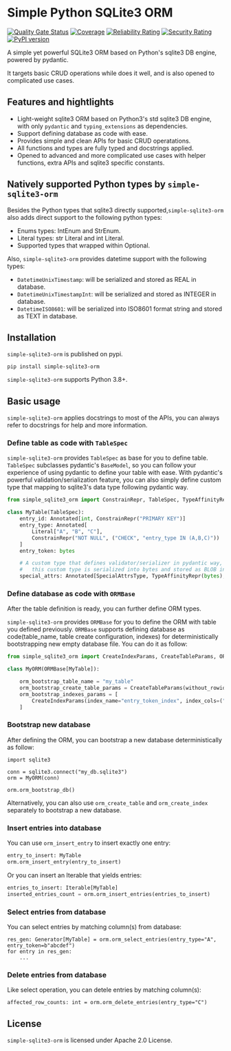# Simple Python SQLite3 ORM

[![Quality Gate Status](https://sonarcloud.io/api/project_badges/measure?project=pga2rn_simple-sqlite3-orm&metric=alert_status)](https://sonarcloud.io/summary/new_code?id=pga2rn_simple-sqlite3-orm)
[![Coverage](https://sonarcloud.io/api/project_badges/measure?project=pga2rn_simple-sqlite3-orm&metric=coverage)](https://sonarcloud.io/summary/new_code?id=pga2rn_simple-sqlite3-orm)
[![Reliability Rating](https://sonarcloud.io/api/project_badges/measure?project=pga2rn_simple-sqlite3-orm&metric=reliability_rating)](https://sonarcloud.io/summary/new_code?id=pga2rn_simple-sqlite3-orm)
[![Security Rating](https://sonarcloud.io/api/project_badges/measure?project=pga2rn_simple-sqlite3-orm&metric=security_rating)](https://sonarcloud.io/summary/new_code?id=pga2rn_simple-sqlite3-orm)
[![PyPI version](https://badge.fury.io/py/simple-sqlite3-orm.svg)](https://badge.fury.io/py/simple-sqlite3-orm)

A simple yet powerful SQLite3 ORM based on Python's sqlite3 DB engine, powered by pydantic.

It targets basic CRUD operations while does it well, and is also opened to complicated use cases.

## Features and hightlights

- Light-weight sqlite3 ORM based on Python3's std sqlite3 DB engine, with only `pydantic` and `typing_extensions` as dependencies.
- Support defining database as code with ease.
- Provides simple and clean APIs for basic CRUD operatations.
- All functions and types are fully typed and docstrings applied.
- Opened to advanced and more complicated use cases with helper functions, extra APIs and sqlite3 specific constants.

## Natively supported Python types by `simple-sqlite3-orm`

Besides the Python types that sqlite3 directly supported,`simple-sqlite3-orm` also adds direct support to the following python types:

- Enums types: IntEnum and StrEnum.
- Literal types: str Literal and int Literal.
- Supported types that wrapped within Optional.

Also, `simple-sqlite3-orm` provides datetime support with the following types:

- `DatetimeUnixTimestamp`: will be serialized and stored as REAL in database.
- `DatetimeUnixTimestampInt`: will be serialized and stored as INTEGER in database.
- `DatetimeISO8601`: will be serialized into ISO8601 format string and stored as TEXT in database.

## Installation

`simple-sqlite3-orm` is published on pypi.

```shell
pip install simple-sqlite3-orm
```

`simple-sqlite3-orm` supports Python 3.8+.

## Basic usage

`simple-sqlite3-orm` applies docstrings to most of the APIs, you can always refer to docstrings for help and more information.

### Define table as code with `TableSpec`

`simple-sqlite3-orm` provides `TableSpec` as base for you to define table.
`TableSpec` subclasses pydantic's `BaseModel`, so you can follow your experience of using pydantic to define your table with ease.
With pydantic's powerful validation/serialization feature, you can also simply define custom type that mapping to sqlite3's data type following pydantic way.

```python
from simple_sqlite3_orm import ConstrainRepr, TableSpec, TypeAffinityRepr

class MyTable(TableSpec):
    entry_id: Annotated[int, ConstrainRepr("PRIMARY KEY")]
    entry_type: Annotated[
        Literal["A", "B", "C"],
        ConstrainRepr("NOT NULL", ("CHECK", "entry_type IN (A,B,C)"))
    ]
    entry_token: bytes

    # A custom type that defines validator/serializer in pydantic way,
    #   this custom type is serialized into bytes and stored as BLOB in database.
    special_attrs: Annotated[SpecialAttrsType, TypeAffinityRepr(bytes), ConstrainRepr("NOT NULL")]
```

### Define database as code with `ORMBase`

After the table definition is ready, you can further define ORM types.

`simple-sqlite3-orm` provides `ORMBase` for you to define the ORM with table you defined previously.
`ORMBase` supports defining database as code(table_name, table create configuration, indexes) for deterministically bootstrapping new empty database file.
You can do it as follow:

```python
from simple_sqlite3_orm import CreateIndexParams, CreateTableParams, ORMBase

class MyORM(ORMBase[MyTable]):

    orm_bootstrap_table_name = "my_table"
    orm_bootstrap_create_table_params = CreateTableParams(without_rowid=True)
    orm_bootstrap_indexes_params = [
        CreateIndexParams(index_name="entry_token_index", index_cols=("entry_token",))
    ]
```

### Bootstrap new database

After defining the ORM, you can bootstrap a new database deterministically as follow:

```python3
import sqlite3

conn = sqlite3.connect("my_db.sqlite3")
orm = MyORM(conn)

orm.orm_bootstrap_db()
```

Alternatively, you can also use `orm_create_table` and `orm_create_index` separately to bootstrap a new database.

### Insert entries into database

You can use `orm_insert_entry` to insert exactly one entry:

```python
entry_to_insert: MyTable
orm.orm_insert_entry(entry_to_insert)
```

Or you can insert an Iterable that yields entries:

```python
entries_to_insert: Iterable[MyTable]
inserted_entries_count = orm.orm_insert_entries(entries_to_insert)
```

### Select entries from database

You can select entries by matching column(s) from database:

```python3
res_gen: Generator[MyTable] = orm.orm_select_entries(entry_type="A", entry_token=b"abcdef")
for entry in res_gen:
    ...
```

### Delete entries from database

Like select operation, you can detele entries by matching column(s):

```python3
affected_row_counts: int = orm.orm_delete_entries(entry_type="C")
```

## License

`simple-sqlite3-orm` is licensed under Apache 2.0 License.
